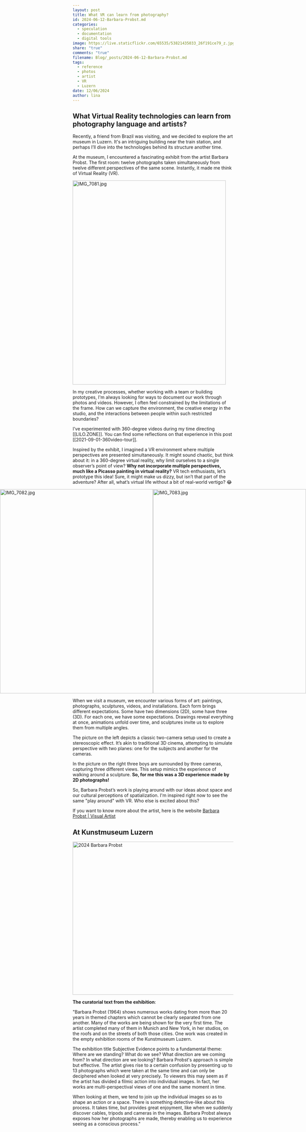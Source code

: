 ```yaml
---
layout: post
title: What VR can learn from photography?
id: 2024-06-12-Barbara-Probst.md
categories:
  - speculation
  - documentation
  - digital tools
image: https://live.staticflickr.com/65535/53821435033_26f191ce79_z.jpg
share: "true"
comments: "true"
filename: Blog/_posts/2024-06-12-Barbara-Probst.md
tags:
  - reference
  - photos
  - artist
  - VR
  - Luzern
date: 12/06/2024
author: lina
---
```


## What Virtual Reality technologies can learn from photography language and artists?

Recently, a friend from Brazil was visiting, and we decided to explore the art museum in Luzern. It's an intriguing building near the train station, and perhaps I’ll dive into the technologies behind its structure another time.

At the museum, I encountered a fascinating exhibit from the artist Barbara Probst. The first room: twelve photographs taken simultaneously from twelve different perspectives of the same scene. Instantly, it made me think of Virtual Reality (VR).

<img src="https://live.staticflickr.com/65535/53821189176_8fcdedf238_z.jpg" width="480" height="640" alt="IMG_7081.jpg"/>

In my creative processes, whether working with a team or building prototypes, I'm always looking for ways to document our work through photos and videos. However, I often feel constrained by the limitations of the frame. How can we capture the environment, the creative energy in the studio, and the interactions between people within such restricted boundaries?

I’ve experimented with 360-degree videos during my time directing [[LILO.ZONE]]. You can find some reflections on that experience in this post [[2021-09-01-360video-tour]].

Inspired by the exhibit, I imagined a VR environment where multiple perspectives are presented simultaneously. It might sound chaotic, but think about it: in a 360-degree virtual reality, why limit ourselves to a single observer’s point of view? **Why not incorporate multiple perspectives, much like a Picasso painting in virtual reality?** VR tech enthusiasts, let’s prototype this idea! Sure, it might make us dizzy, but isn’t that part of the adventure? After all, what’s virtual life without a bit of real-world vertigo? 😂

<div style="display: flex; justify-content: center;">
<img src="https://live.staticflickr.com/65535/53820272317_6d01b2994b_z.jpg" width="480" height="640" alt="IMG_7082.jpg" class="" />

<img src="https://live.staticflickr.com/65535/53820272422_482dd56a77_z.jpg" width="480" height="640" alt="IMG_7083.jpg"/>
</div>

When we visit a museum, we encounter various forms of art: paintings, photographs, sculptures, videos, and installations. Each form brings different expectations. Some have two dimensions (2D), some have three (3D). For each one, we have some expectations. Drawings reveal everything at once, animations unfold over time, and sculptures invite us to explore them from multiple angles. 

The picture on the left depicts a classic two-camera setup used to create a stereoscopic effect. It’s akin to traditional 3D cinema, attempting to simulate perspective with two planes: one for the subjects and another for the cameras.

In the picture on the right three boys are surrounded by three cameras, capturing three different views. This setup mimics the experience of walking around a sculpture. **So, for me this was a 3D experience made by 2D photographs!**

So, Barbara Probst’s work is playing around with our ideas about space and our cultural perceptions of spatialization. I'm inspired right now to see the same "play around" with VR. Who else is excited about this?


If you want to know more about the artist, here is the website 
[Barbara Probst | Visual Artist](https://barbaraprobst.net/)


## At Kunstmuseum Luzern
<a data-flickr-embed="true" href="https://www.flickr.com/photos/200845412@N02/albums/72177720318311542" title="2024 Barbara Probst"><img src="https://live.staticflickr.com/65535/53821524989_fe63998228.jpg" width="640" height="480" alt="2024 Barbara Probst"/></a><script async src="//embedr.flickr.com/assets/client-code.js" charset="utf-8"></script>

**The curatorial text from the exhibition**:

"Barbara Probst (1964) shows numerous works dating from more than 20 years in themed chapters which cannot be clearly separated from one another. Many of the works are being shown for the very first time. The artist completed many of them in Munich and New York, in her studios, on the roofs and on the streets of both those cities. One work was created in the empty exhibition rooms of the Kunstmuseum Luzern.

The exhibition title Subjective Evidence points to a fundamental theme: Where are we standing? What do we see? What direction are we coming from? In what direction are we looking? Barbara Probst's approach is simple but effective. The artist gives rise to a certain confusion by presenting up to 13 photographs which were taken at the same time and can only be deciphered when looked at very precisely. To viewers this may seem as if the artist has divided a filmic action into individual images. In fact, her works are multi-perspectival views of one and the same moment in time.

When looking at them, we tend to join up the individual images so as to shape an action or a space. There is something detective-like about this process. It takes time, but provides great enjoyment, like when we suddenly discover cables, tripods and cameras in the images. Barbara Probst always exposes how her photographs are made, thereby enabling us to experience seeing as a conscious process."